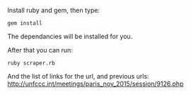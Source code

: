 Install ruby and gem, then type:

```
gem install
```

The dependancies will be installed for you.

After that you can run:

```
ruby scraper.rb
```

And the list of links for the url, and previous urls: http://unfccc.int/meetings/paris_nov_2015/session/9126.php
